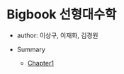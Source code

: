 # Bigbook 선형대수학 
- author: 이상구, 이재화, 김경원

- Summary 
  - [Chapter1](https://velog.io/write?id=8a512ee6-d0c9-49cc-8561-fef91a7ffd58)
